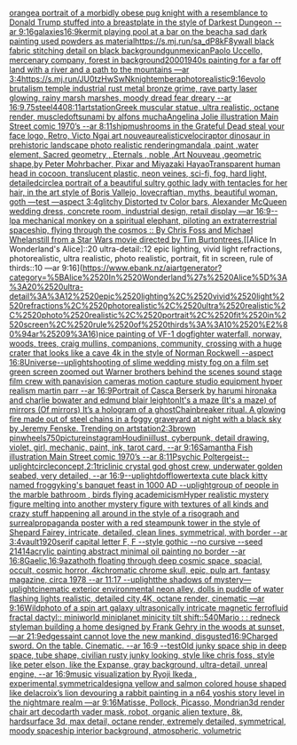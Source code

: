 [orange](https://www.ebank.nz/aiartgenerator?category=orange)[a portrait of a morbidly obese pug knight with a resemblance to Donald Trump stuffed into a breastplate in the style of Darkest Dungeon --ar 9:16](https://www.ebank.nz/aiartgenerator?category=a%2520portrait%2520of%2520a%2520morbidly%2520obese%2520pug%2520knight%2520with%2520a%2520resemblance%2520to%2520Donald%2520Trump%2520stuffed%2520into%2520a%2520breastplate%2520in%2520the%2520style%2520of%2520Darkest%2520Dungeon%2520--ar%25209%3A16)[galaxies](https://www.ebank.nz/aiartgenerator?category=galaxies)[16:9](https://www.ebank.nz/aiartgenerator?category=16%3A9)[kermit playing pool at a bar on the beach](https://www.ebank.nz/aiartgenerator?category=kermit%2520playing%2520pool%2520at%2520a%2520bar%2520on%2520the%2520beach)[a sad dark painting used powders as material](https://www.ebank.nz/aiartgenerator?category=a%2520sad%2520dark%2520painting%2520used%2520powders%2520as%2520material)[<https://s.mj.run/sa_dP8kF8yw>](https://www.ebank.nz/aiartgenerator?category=%3Chttps%3A//s.mj.run/sa_dP8kF8yw%3E)[all black fabric stitching detail on black background](https://www.ebank.nz/aiartgenerator?category=all%2520black%2520fabric%2520stitching%2520detail%2520on%2520black%2520background)[gun](https://www.ebank.nz/aiartgenerator?category=gun)[mexican](https://www.ebank.nz/aiartgenerator?category=mexican)[Paolo Uccello, mercenary company, forest in background](https://www.ebank.nz/aiartgenerator?category=Paolo%2520Uccello%2C%2520mercenary%2520company%2C%2520forest%2520in%2520background)[2000](https://www.ebank.nz/aiartgenerator?category=2000)[1940s painting for a far off land with a river and a path to the mountains —ar 3:4](https://www.ebank.nz/aiartgenerator?category=1940s%2520painting%2520for%2520a%2520far%2520off%2520land%2520with%2520a%2520river%2520and%2520a%2520path%2520to%2520the%2520mountains%2520%E2%80%94ar%25203%3A4)[<https://s.mj.run/JU0tzHwSwNk>](https://www.ebank.nz/aiartgenerator?category=%3Chttps%3A//s.mj.run/JU0tzHwSwNk%3E)[night](https://www.ebank.nz/aiartgenerator?category=night)[embera](https://www.ebank.nz/aiartgenerator?category=embera)[photorealistic](https://www.ebank.nz/aiartgenerator?category=photorealistic)[9:16](https://www.ebank.nz/aiartgenerator?category=9%3A16)[evolo brutalism temple industrial rust metal bronze grime, rave party laser glowing, rainy marsh marshes, moody dread fear dreary --ar 16:9](https://www.ebank.nz/aiartgenerator?category=evolo%2520brutalism%2520temple%2520industrial%2520rust%2520metal%2520bronze%2520grime%2C%2520rave%2520party%2520laser%2520glowing%2C%2520rainy%2520marsh%2520marshes%2C%2520moody%2520dread%2520fear%2520dreary%2520--ar%252016%3A9)[.75](https://www.ebank.nz/aiartgenerator?category=.75)[steel](https://www.ebank.nz/aiartgenerator?category=steel)[440](https://www.ebank.nz/aiartgenerator?category=440)[8:11](https://www.ebank.nz/aiartgenerator?category=8%3A11)[artstation](https://www.ebank.nz/aiartgenerator?category=artstation)[Greek muscular statue, ultra realistic, octane render, muscle](https://www.ebank.nz/aiartgenerator?category=Greek%2520muscular%2520statue%2C%2520ultra%2520realistic%2C%2520octane%2520render%2C%2520muscle)[dof](https://www.ebank.nz/aiartgenerator?category=dof)[tsunami by alfons mucha](https://www.ebank.nz/aiartgenerator?category=tsunami%2520by%2520alfons%2520mucha)[Angelina Jolie illustration Main Street comic 1970’s --ar 8:11](https://www.ebank.nz/aiartgenerator?category=Angelina%2520Jolie%2520illustration%2520Main%2520Street%2520comic%25201970%E2%80%99s%2520--ar%25208%3A11)[ship](https://www.ebank.nz/aiartgenerator?category=ship)[mushrooms in the Grateful Dead steal your face logo, Retro, Victo Ngai art nouveau](https://www.ebank.nz/aiartgenerator?category=mushrooms%2520in%2520the%2520Grateful%2520Dead%2520steal%2520your%2520face%2520logo%2C%2520Retro%2C%2520Victo%2520Ngai%2520art%2520nouveau)[realistic](https://www.ebank.nz/aiartgenerator?category=realistic)[velociraptor dinosaur in prehistoric landscape photo realistic rendering](https://www.ebank.nz/aiartgenerator?category=velociraptor%2520dinosaur%2520in%2520prehistoric%2520landscape%2520photo%2520realistic%2520rendering)[mandala ,paint ,water element, Sacred geometry , Eternals , noble ,Art Nouveau ,geometric shape,by Peter Mohrbacher, Pixar and Miyazaki Hayao](https://www.ebank.nz/aiartgenerator?category=mandala%2520%2Cpaint%2520%2Cwater%2520element%2C%2520Sacred%2520geometry%2520%2C%2520Eternals%2520%2C%2520noble%2520%2CArt%2520Nouveau%2520%2Cgeometric%2520shape%2Cby%2520Peter%2520Mohrbacher%2C%2520Pixar%2520and%2520Miyazaki%2520Hayao)[Transparent human head in cocoon, translucent plastic, neon veines, sci-fi, fog, hard light, detailed](https://www.ebank.nz/aiartgenerator?category=Transparent%2520human%2520head%2520in%2520cocoon%2C%2520translucent%2520plastic%2C%2520neon%2520veines%2C%2520sci-fi%2C%2520fog%2C%2520hard%2520light%2C%2520detailed)[circle](https://www.ebank.nz/aiartgenerator?category=circle)[a portrait of a beautiful sultry gothic lady with tentacles for her hair, in the art style of Boris Vallejo, lovecraftian, myths, beautiful woman, goth —test —aspect 3:4](https://www.ebank.nz/aiartgenerator?category=a%2520portrait%2520of%2520a%2520beautiful%2520sultry%2520gothic%2520lady%2520with%2520tentacles%2520for%2520her%2520hair%2C%2520in%2520the%2520art%2520style%2520of%2520Boris%2520Vallejo%2C%2520lovecraftian%2C%2520myths%2C%2520beautiful%2520woman%2C%2520goth%2520%E2%80%94test%2520%E2%80%94aspect%25203%3A4)[glitchy Distorted tv Color bars, Alexander McQueen wedding dress, concrete room, industrial design, retail display —ar 16:9](https://www.ebank.nz/aiartgenerator?category=glitchy%2520Distorted%2520tv%2520Color%2520bars%2C%2520Alexander%2520McQueen%2520wedding%2520dress%2C%2520concrete%2520room%2C%2520industrial%2520design%2C%2520retail%2520display%2520%E2%80%94ar%252016%3A9)[--lp](https://www.ebank.nz/aiartgenerator?category=--lp)[a mechanical monkey on a spiritual elephant, piloting an extraterrestrial spaceship, flying through the cosmos :: By Chris Foss and Michael Whelan](https://www.ebank.nz/aiartgenerator?category=a%2520mechanical%2520monkey%2520on%2520a%2520spiritual%2520elephant%2C%2520piloting%2520an%2520extraterrestrial%2520spaceship%2C%2520flying%2520through%2520the%2520cosmos%2520%3A%3A%2520By%2520Chris%2520Foss%2520and%2520Michael%2520Whelan)[still from a Star Wars movie directed by Tim Burton](https://www.ebank.nz/aiartgenerator?category=still%2520from%2520a%2520Star%2520Wars%2520movie%2520directed%2520by%2520Tim%2520Burton)[trees.](https://www.ebank.nz/aiartgenerator?category=trees.)[[Alice In Wonderland's Alice]::20 ultra-detail::12 epic lighting, vivid light refractions, photorealistic, ultra realistic, photo realistic, portrait, fit in screen, rule of thirds::10 —ar 9:16](https://www.ebank.nz/aiartgenerator?category=%5BAlice%2520In%2520Wonderland%27s%2520Alice%5D%3A%3A20%2520ultra-detail%3A%3A12%2520epic%2520lighting%2C%2520vivid%2520light%2520refractions%2C%2520photorealistic%2C%2520ultra%2520realistic%2C%2520photo%2520realistic%2C%2520portrait%2C%2520fit%2520in%2520screen%2C%2520rule%2520of%2520thirds%3A%3A10%2520%E2%80%94ar%25209%3A16)[nice painting of VF-1 dogfighter waterfall, norway, woods, trees, craig mullins,  companions, community, crossing with a huge crater that looks like a cave 4k in the style of Norman Rockwell --aspect 16:8](https://www.ebank.nz/aiartgenerator?category=nice%2520painting%2520of%2520VF-1%2520dogfighter%2520waterfall%2C%2520norway%2C%2520woods%2C%2520trees%2C%2520craig%2520mullins%2C%2520%2520companions%2C%2520community%2C%2520crossing%2520with%2520a%2520huge%2520crater%2520that%2520looks%2520like%2520a%2520cave%25204k%2520in%2520the%2520style%2520of%2520Norman%2520Rockwell%2520--aspect%252016%3A8)[Universe](https://www.ebank.nz/aiartgenerator?category=Universe)[--uplight](https://www.ebank.nz/aiartgenerator?category=--uplight)[shooting of slime wedding misty fog on a film set green screen zoomed out Warner brothers behind the scenes sound stage film crew with panavision cameras motion capture studio equipment hyper realism martin parr --ar 16:9](https://www.ebank.nz/aiartgenerator?category=shooting%2520of%2520slime%2520wedding%2520misty%2520fog%2520on%2520a%2520film%2520set%2520green%2520screen%2520zoomed%2520out%2520Warner%2520brothers%2520behind%2520the%2520scenes%2520sound%2520stage%2520film%2520crew%2520with%2520panavision%2520cameras%2520motion%2520capture%2520studio%2520equipment%2520hyper%2520realism%2520martin%2520parr%2520--ar%252016%3A9)[Portrait of Casca Berserk by harumi hironaka and charlie bowater and edmund blair leighton](https://www.ebank.nz/aiartgenerator?category=Portrait%2520of%2520Casca%2520Berserk%2520by%2520harumi%2520hironaka%2520and%2520charlie%2520bowater%2520and%2520edmund%2520blair%2520leighton)[It's a maze (It's a maze) of mirrors (Of mirrors) It’s a hologram of a ghost](https://www.ebank.nz/aiartgenerator?category=It%27s%2520a%2520maze%2520%28It%27s%2520a%2520maze%29%2520of%2520mirrors%2520%28Of%2520mirrors%29%2520It%E2%80%99s%2520a%2520hologram%2520of%2520a%2520ghost)[Chainbreaker ritual. A glowing fire made out of steel chains in a foggy graveyard at night with a black sky by Jeremy Fenske. Trending on artstation](https://www.ebank.nz/aiartgenerator?category=Chainbreaker%2520ritual.%2520A%2520glowing%2520fire%2520made%2520out%2520of%2520steel%2520chains%2520in%2520a%2520foggy%2520graveyard%2520at%2520night%2520with%2520a%2520black%2520sky%2520by%2520Jeremy%2520Fenske.%2520Trending%2520on%2520artstation)[2:3](https://www.ebank.nz/aiartgenerator?category=2%3A3)[brown pinwheels](https://www.ebank.nz/aiartgenerator?category=brown%2520pinwheels)[750](https://www.ebank.nz/aiartgenerator?category=750)[picture](https://www.ebank.nz/aiartgenerator?category=picture)[instagram](https://www.ebank.nz/aiartgenerator?category=instagram)[Houdini](https://www.ebank.nz/aiartgenerator?category=Houdini)[illust, cyberpunk, detail drawing, violet, girl, mechanic, paint, ink, tarot card, --ar 9:16](https://www.ebank.nz/aiartgenerator?category=illust%2C%2520cyberpunk%2C%2520detail%2520drawing%2C%2520violet%2C%2520girl%2C%2520mechanic%2C%2520paint%2C%2520ink%2C%2520tarot%2520card%2C%2520--ar%25209%3A16)[Samantha Fish illustration Main Street comic 1970’s --ar 8:11](https://www.ebank.nz/aiartgenerator?category=Samantha%2520Fish%2520illustration%2520Main%2520Street%2520comic%25201970%E2%80%99s%2520--ar%25208%3A11)[Psychic Poltergeist](https://www.ebank.nz/aiartgenerator?category=Psychic%2520Poltergeist)[--uplight](https://www.ebank.nz/aiartgenerator?category=--uplight)[circle](https://www.ebank.nz/aiartgenerator?category=circle)[concept,](https://www.ebank.nz/aiartgenerator?category=concept%2C)[2:1](https://www.ebank.nz/aiartgenerator?category=2%3A1)[triclinic crystal god ghost crew, underwater golden seabed, very detailed, --ar 16:9](https://www.ebank.nz/aiartgenerator?category=triclinic%2520crystal%2520god%2520ghost%2520crew%2C%2520underwater%2520golden%2520seabed%2C%2520very%2520detailed%2C%2520--ar%252016%3A9)[--uplight](https://www.ebank.nz/aiartgenerator?category=--uplight)[dof](https://www.ebank.nz/aiartgenerator?category=dof)[flower](https://www.ebank.nz/aiartgenerator?category=flower)[text](https://www.ebank.nz/aiartgenerator?category=text)[a cute black kitty named froggy](https://www.ebank.nz/aiartgenerator?category=a%2520cute%2520black%2520kitty%2520named%2520froggy)[king's banquet feast in 1000 AD --uplight](https://www.ebank.nz/aiartgenerator?category=king%27s%2520banquet%2520feast%2520in%25201000%2520AD%2520--uplight)[group of people in the marble bathroom , birds flying academicism](https://www.ebank.nz/aiartgenerator?category=group%2520of%2520people%2520in%2520the%2520marble%2520bathroom%2520%2C%2520birds%2520flying%2520academicism)[Hyper realistic mystery figure melting into another mystery figure with textures of all kinds and crazy  stuff happening all around in the style of a risograph and surreal](https://www.ebank.nz/aiartgenerator?category=Hyper%2520realistic%2520mystery%2520figure%2520melting%2520into%2520another%2520mystery%2520figure%2520with%2520textures%2520of%2520all%2520kinds%2520and%2520crazy%2520%2520stuff%2520happening%2520all%2520around%2520in%2520the%2520style%2520of%2520a%2520risograph%2520and%2520surreal)[propaganda poster with a red steampunk tower in the style of Shepard Fairey, intricate, detailed, clean lines, symmetrical, with border --ar 3:4](https://www.ebank.nz/aiartgenerator?category=propaganda%2520poster%2520with%2520a%2520red%2520steampunk%2520tower%2520in%2520the%2520style%2520of%2520Shepard%2520Fairey%2C%2520intricate%2C%2520detailed%2C%2520clean%2520lines%2C%2520symmetrical%2C%2520with%2520border%2520--ar%25203%3A4)[vault](https://www.ebank.nz/aiartgenerator?category=vault)[1920](https://www.ebank.nz/aiartgenerator?category=1920)[serif capital letter F, F --style gothic --no cursive --seed 21414](https://www.ebank.nz/aiartgenerator?category=serif%2520capital%2520letter%2520F%2C%2520F%2520--style%2520gothic%2520--no%2520cursive%2520--seed%252021414)[acrylic painting abstract minimal oil painting no border --ar 16:8](https://www.ebank.nz/aiartgenerator?category=acrylic%2520painting%2520abstract%2520minimal%2520oil%2520painting%2520no%2520border%2520--ar%252016%3A8)[Gaelic,](https://www.ebank.nz/aiartgenerator?category=Gaelic%2C)[16:9](https://www.ebank.nz/aiartgenerator?category=16%3A9)[azathoth floating through deep cosmic space, spacial, occult, cosmic horror, 4k](https://www.ebank.nz/aiartgenerator?category=azathoth%2520floating%2520through%2520deep%2520cosmic%2520space%2C%2520spacial%2C%2520occult%2C%2520cosmic%2520horror%2C%25204k)[chromatic chrome skull, epic, pulp art, fantasy magazine, circa 1978 --ar 11:17 --uplight](https://www.ebank.nz/aiartgenerator?category=chromatic%2520chrome%2520skull%2C%2520epic%2C%2520pulp%2520art%2C%2520fantasy%2520magazine%2C%2520circa%25201978%2520--ar%252011%3A17%2520--uplight)[the shadows of mystery](https://www.ebank.nz/aiartgenerator?category=the%2520shadows%2520of%2520mystery)[—uplight](https://www.ebank.nz/aiartgenerator?category=%E2%80%94uplight)[cinematic exterior environmental neon alley, dolls in puddle of water flashing lights realistic, detailed city,4K, octane render, cinematic —ar 9:16](https://www.ebank.nz/aiartgenerator?category=cinematic%2520exterior%2520environmental%2520neon%2520alley%2C%2520dolls%2520in%2520puddle%2520of%2520water%2520flashing%2520lights%2520realistic%2C%2520detailed%2520city%2C4K%2C%2520octane%2520render%2C%2520cinematic%2520%E2%80%94ar%25209%3A16)[Wild](https://www.ebank.nz/aiartgenerator?category=Wild)[photo of a spin art galaxy ultrasonically intricate magnetic ferrofluid fractal dactyl:: miniworld miniplanet minicity tilt shift::](https://www.ebank.nz/aiartgenerator?category=photo%2520of%2520a%2520spin%2520art%2520galaxy%2520ultrasonically%2520intricate%2520magnetic%2520ferrofluid%2520fractal%2520dactyl%3A%3A%2520miniworld%2520miniplanet%2520minicity%2520tilt%2520shift%3A%3A)[540](https://www.ebank.nz/aiartgenerator?category=540)[Mario : : redneck style](https://www.ebank.nz/aiartgenerator?category=Mario%2520%3A%2520%3A%2520redneck%2520style)[man building a home designed by Frank Gehry in the woods at sunset, —ar 21:9](https://www.ebank.nz/aiartgenerator?category=man%2520building%2520a%2520home%2520designed%2520by%2520Frank%2520Gehry%2520in%2520the%2520woods%2520at%2520sunset%2C%2520%E2%80%94ar%252021%3A9)[edges](https://www.ebank.nz/aiartgenerator?category=edges)[saint cannot love the new mankind, disgusted](https://www.ebank.nz/aiartgenerator?category=saint%2520cannot%2520love%2520the%2520new%2520mankind%2C%2520disgusted)[16:9](https://www.ebank.nz/aiartgenerator?category=16%3A9)[Charged sword. On the table. Cinematic. --ar 16:9 --test](https://www.ebank.nz/aiartgenerator?category=Charged%2520sword.%2520On%2520the%2520table.%2520Cinematic.%2520--ar%252016%3A9%2520--test)[Old junky space ship in deep space, tube shape, civilian rusty junky looking, style like chris foss, style like peter elson, like the Expanse, gray background, ultra-detail, unreal engine, --ar 16:9](https://www.ebank.nz/aiartgenerator?category=Old%2520junky%2520space%2520ship%2520in%2520deep%2520space%2C%2520tube%2520shape%2C%2520civilian%2520rusty%2520junky%2520looking%2C%2520style%2520like%2520chris%2520foss%2C%2520style%2520like%2520peter%2520elson%2C%2520like%2520the%2520Expanse%2C%2520gray%2520background%2C%2520ultra-detail%2C%2520unreal%2520engine%2C%2520--ar%252016%3A9)[music visualization by Ryoji Ikeda , experimental,](https://www.ebank.nz/aiartgenerator?category=music%2520visualization%2520by%2520Ryoji%2520Ikeda%2520%2C%2520experimental%2C)[symmetrical](https://www.ebank.nz/aiartgenerator?category=symmetrical)[design](https://www.ebank.nz/aiartgenerator?category=design)[a yellow and salmon colored house shaped like delacroix’s lion devouring a rabbit painting in a n64 yoshis story level in the nightmare realm —ar 9:16](https://www.ebank.nz/aiartgenerator?category=a%2520yellow%2520and%2520salmon%2520colored%2520house%2520shaped%2520like%2520delacroix%E2%80%99s%2520lion%2520devouring%2520a%2520rabbit%2520painting%2520in%2520a%2520n64%2520yoshis%2520story%2520level%2520in%2520the%2520nightmare%2520realm%2520%E2%80%94ar%25209%3A16)[Matisse, Pollock, Picasso, Mondrian](https://www.ebank.nz/aiartgenerator?category=Matisse%2C%2520Pollock%2C%2520Picasso%2C%2520Mondrian)[3d render chair art deco](https://www.ebank.nz/aiartgenerator?category=3d%2520render%2520chair%2520art%2520deco)[darth vader mask, robot, organic alien texture, 8k, hardsurface 3d, max detail, octane render, extremely detailed, symmetrical, moody spaceship interior background, atmospheric, volumetric](https://www.ebank.nz/aiartgenerator?category=darth%2520vader%2520mask%2C%2520robot%2C%2520organic%2520alien%2520texture%2C%25208k%2C%2520hardsurface%25203d%2C%2520max%2520detail%2C%2520octane%2520render%2C%2520extremely%2520detailed%2C%2520symmetrical%2C%2520moody%2520spaceship%2520interior%2520background%2C%2520atmospheric%2C%2520volumetric)